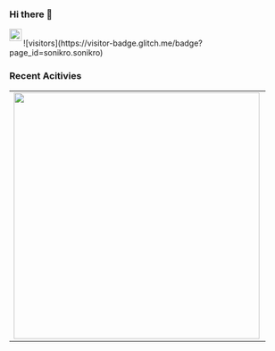 ### Hi there 👋

<a href="https://www.linkedin.com/in/jonathannagayoshi/">
  <img align="left" alt="Sonikro's LinkedIN" width="22px" src="https://raw.githubusercontent.com/peterthehan/peterthehan/master/assets/linkedin.svg" />
</a>
<br />
![visitors](https://visitor-badge.glitch.me/badge?page_id=sonikro.sonikro)
<br />

<!--
**sonikro/sonikro** is a ✨ _special_ ✨ repository because its `README.md` (this file) appears on your GitHub profile.

Here are some ideas to get you started:

- 🔭 I’m currently working on ...
- 🌱 I’m currently learning ...
- 👯 I’m looking to collaborate on ...
- 🤔 I’m looking for help with ...
- 💬 Ask me about ...
- 📫 How to reach me: ...
- 😄 Pronouns: ...
- ⚡ Fun fact: ...
-->

### Recent Acitivies
<center>
<table>
  <tr>
      <td><img width="440px" align="left" src="https://github-readme-stats.vercel.app/api?username=sonikro&theme=default&show_icons=true&count_private=true" /></td>
  </tr>  
</table>
</center>
